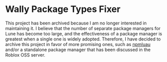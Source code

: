 # Wally Package Types Fixer
This project has been archived because I am no longer interested in maintaining it. I believe that the number of separate package managers for Lune has become too large, and the effectiveness of a package manager is greatest when a single one is widely adopted. Therefore, I have decided to archive this project in favor of more promising ones, such as [npmluau](https://github.com/seaofvoices/npmluau) and/or a standalone package manager that has been discussed in the Roblox OSS server.
